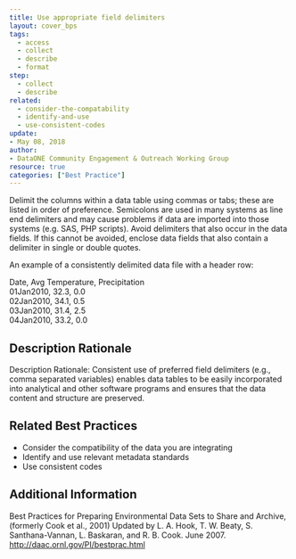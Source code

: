 ```yaml
---
title: Use appropriate field delimiters
layout: cover_bps
tags:
  - access
  - collect
  - describe
  - format
step:
  - collect
  - describe
related:
  - consider-the-compatability
  - identify-and-use
  - use-consistent-codes
update:
- May 08, 2018
author:
- DataONE Community Engagement & Outreach Working Group
resource: true
categories: ["Best Practice"]
---
```



Delimit the columns within a data table using commas or tabs; these are listed in order of preference. Semicolons are used in many systems as line end delimiters and may cause problems if data are imported into those systems (e.g. SAS, PHP scripts). Avoid delimiters that also occur in the data fields. If this cannot be avoided, enclose data fields that also contain a delimiter in single or double quotes.

An example of a consistently delimited data file with a header row:

Date, Avg Temperature, Precipitation  
01Jan2010, 32.3, 0.0  
02Jan2010, 34.1, 0.5  
03Jan2010, 31.4, 2.5  
04Jan2010, 33.2, 0.0

## Description Rationale
Description Rationale:
Consistent use of preferred field delimiters (e.g., comma separated variables) enables data tables to be easily incorporated into analytical and other software programs and ensures that the data content and structure are preserved.

## Related Best Practices
- Consider the compatibility of the data you are integrating
- Identify and use relevant metadata standards
- Use consistent codes

## Additional Information
Best Practices for Preparing Environmental Data Sets to Share and Archive, (formerly Cook et al., 2001) Updated by L. A. Hook, T. W. Beaty, S. Santhana-Vannan, L. Baskaran, and R. B. Cook. June 2007. http://daac.ornl.gov/PI/bestprac.html
